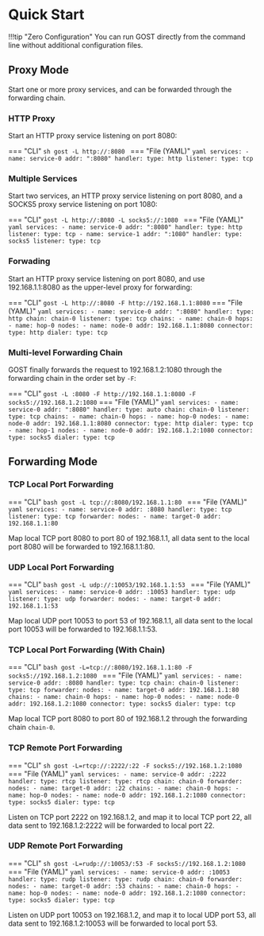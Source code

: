 # Quick Start

!!!tip "Zero Configuration"
    You can run GOST directly from the command line without additional configuration files.
    
## Proxy Mode

Start one or more proxy services, and can be forwarded through the forwarding chain. 

### HTTP Proxy

Start an HTTP proxy service listening on port 8080:

=== "CLI"
    ```sh
	gost -L http://:8080
	```
=== "File (YAML)"
    ```yaml
	services:
	- name: service-0
	  addr: ":8080"
	  handler:
		type: http
	  listener:
		type: tcp
	```

### Multiple Services

Start two services, an HTTP proxy service listening on port 8080, and a SOCKS5 proxy service listening on port 1080:

=== "CLI"
    ```
    gost -L http://:8080 -L socks5://:1080 
	```
=== "File (YAML)"
    ```yaml
	services:
	- name: service-0
	  addr: ":8080"
	  handler:
		type: http
	  listener:
		type: tcp
	- name: service-1
	  addr: ":1080"
	  handler:
		type: socks5
	  listener:
		type: tcp
	```

### Forwading

Start an HTTP proxy service listening on port 8080, and use 192.168.1.1:8080 as the upper-level proxy for forwarding:

=== "CLI"
	```
	gost -L http://:8080 -F http://192.168.1.1:8080
	```
=== "File (YAML)"
    ```yaml
	services:
	- name: service-0
	  addr: ":8080"
	  handler:
		type: http
		chain: chain-0
	  listener:
		type: tcp
	chains:
	- name: chain-0
	  hops:
	  - name: hop-0
		nodes:
		- name: node-0
		  addr: 192.168.1.1:8080
		  connector:
			type: http
		  dialer:
		    type: tcp
	```

### Multi-level Forwarding Chain

GOST finally forwards the request to 192.168.1.2:1080 through the forwarding chain in the order set by `-F`:

=== "CLI"
	```
	gost -L :8080 -F http://192.168.1.1:8080 -F socks5://192.168.1.2:1080
	```
=== "File (YAML)"
    ```yaml
	services:
	- name: service-0
	  addr: ":8080"
	  handler:
		type: auto
		chain: chain-0
	  listener:
		type: tcp
	chains:
	- name: chain-0
	  hops:
	  - name: hop-0
		nodes:
		- name: node-0
		  addr: 192.168.1.1:8080
		  connector:
			type: http
		  dialer:
		    type: tcp
	  - name: hop-1
		nodes:
		- name: node-0
		  addr: 192.168.1.2:1080
		  connector:
			type: socks5
		  dialer:
		    type: tcp
	```

## Forwarding Mode

### TCP Local Port Forwarding

=== "CLI"
	```bash
	gost -L tcp://:8080/192.168.1.1:80
	```
=== "File (YAML)"
    ```yaml
	services:
	- name: service-0
	  addr: :8080
	  handler:
		type: tcp
	  listener:
		type: tcp
	  forwarder:
	    nodes:
		- name: target-0
		  addr: 192.168.1.1:80
	```

Map local TCP port 8080 to port 80 of 192.168.1.1, all data sent to the local port 8080 will be forwarded to 192.168.1.1:80.

### UDP Local Port Forwarding

=== "CLI"
	```bash
    gost -L udp://:10053/192.168.1.1:53
	```
=== "File (YAML)"
    ```yaml
	services:
	- name: service-0
	  addr: :10053
	  handler:
		type: udp
	  listener:
		type: udp
	  forwarder:
	    nodes:
		- name: target-0
		  addr: 192.168.1.1:53
	```

Map local UDP port 10053 to port 53 of 192.168.1.1, all data sent to the local port 10053 will be forwarded to 192.168.1.1:53.

### TCP Local Port Forwarding (With Chain)

=== "CLI"
	```bash
    gost -L=tcp://:8080/192.168.1.1:80 -F socks5://192.168.1.2:1080
	```
=== "File (YAML)"
    ```yaml
	services:
	- name: service-0
	  addr: :8080
	  handler:
		type: tcp
		chain: chain-0
	  listener:
		type: tcp
	  forwarder:
	    nodes:
		- name: target-0
		  addr: 192.168.1.1:80
	chains:
	- name: chain-0
	  hops:
	  - name: hop-0
		nodes:
		- name: node-0
		  addr: 192.168.1.2:1080
		  connector:
			type: socks5
		  dialer:
			type: tcp
	```

Map local TCP port 8080 to port 80 of 192.168.1.2 through the forwarding chain `chain-0`.

### TCP Remote Port Forwarding

=== "CLI"
	```sh
    gost -L=rtcp://:2222/:22 -F socks5://192.168.1.2:1080
	```
=== "File (YAML)"
    ```yaml
	services:
	- name: service-0
	  addr: :2222
	  handler:
		type: rtcp
	  listener:
		type: rtcp
		chain: chain-0
	  forwarder:
	    nodes:
		- name: target-0
		  addr: :22
	chains:
	- name: chain-0
	  hops:
	  - name: hop-0
		nodes:
		- name: node-0
		  addr: 192.168.1.2:1080
		  connector:
			type: socks5
		  dialer:
			type: tcp
	```

Listen on TCP port 2222 on 192.168.1.2, and map it to local TCP port 22, all data sent to 192.168.1.2:2222 will be forwarded to local port 22.

### UDP Remote Port Forwarding

=== "CLI"
	```sh
    gost -L=rudp://:10053/:53 -F socks5://192.168.1.2:1080
	```
=== "File (YAML)"
    ```yaml
	services:
	- name: service-0
	  addr: :10053
	  handler:
		type: rudp
	  listener:
		type: rudp
		chain: chain-0
	  forwarder:
	    nodes:
		- name: target-0
		  addr: :53
	chains:
	- name: chain-0
	  hops:
	  - name: hop-0
		nodes:
		- name: node-0
		  addr: 192.168.1.2:1080
		  connector:
			type: socks5
		  dialer:
			type: tcp
	```

Listen on UDP port 10053 on 192.168.1.2, and map it to local UDP port 53, all data sent to 192.168.1.2:10053 will be forwarded to local port 53.
